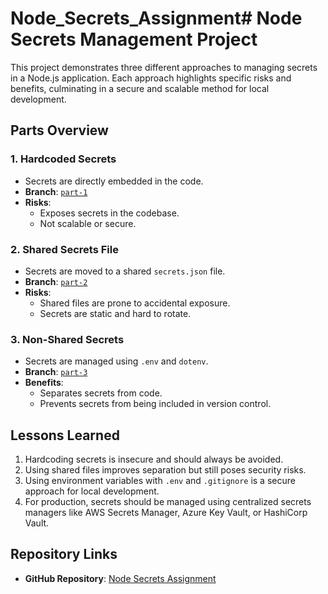 # Node_Secrets_Assignment# Node Secrets Management Project

This project demonstrates three different approaches to managing secrets in a Node.js application. Each approach highlights specific risks and benefits, culminating in a secure and scalable method for local development.

## Parts Overview

### 1. Hardcoded Secrets

- Secrets are directly embedded in the code.
- **Branch**: [`part-1`](https://github.com/KoelleKaleb-FS/Node_Secrets_Assignment/tree/part-1)
- **Risks**:
  - Exposes secrets in the codebase.
  - Not scalable or secure.

### 2. Shared Secrets File

- Secrets are moved to a shared `secrets.json` file.
- **Branch**: [`part-2`](https://github.com/KoelleKaleb-FS/Node_Secrets_Assignment/tree/part-2)
- **Risks**:
  - Shared files are prone to accidental exposure.
  - Secrets are static and hard to rotate.

### 3. Non-Shared Secrets

- Secrets are managed using `.env` and `dotenv`.
- **Branch**: [`part-3`](https://github.com/KoelleKaleb-FS/Node_Secrets_Assignment/tree/part-3)
- **Benefits**:
  - Separates secrets from code.
  - Prevents secrets from being included in version control.

## Lessons Learned

1. Hardcoding secrets is insecure and should always be avoided.
2. Using shared files improves separation but still poses security risks.
3. Using environment variables with `.env` and `.gitignore` is a secure approach for local development.
4. For production, secrets should be managed using centralized secrets managers like AWS Secrets Manager, Azure Key Vault, or HashiCorp Vault.

## Repository Links

- **GitHub Repository**: [Node Secrets Assignment](https://github.com/KoelleKaleb-FS/Node_Secrets_Assignment)
